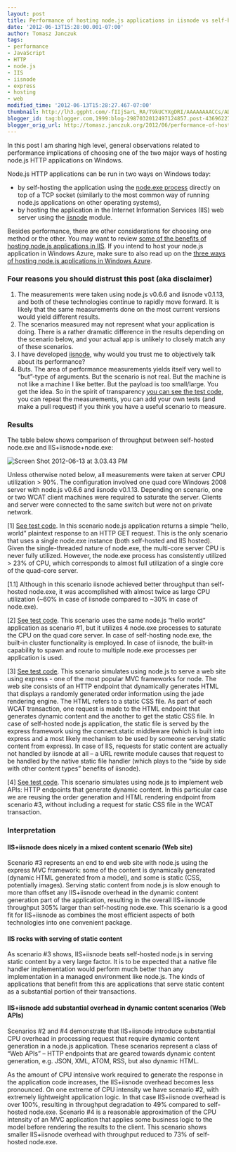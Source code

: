 ```yaml
---
layout: post
title: Performance of hosting node.js applications in iisnode vs self-hosting on Windows
date: '2012-06-13T15:28:00.001-07:00'
author: Tomasz Janczuk
tags:
- performance
- JavaScript
- HTTP
- node.js
- IIS
- iisnode
- express
- hosting
- web
modified_time: '2012-06-13T15:28:27.467-07:00'
thumbnail: http://lh3.ggpht.com/-fIIjSarL_RA/T9kUCYXgDRI/AAAAAAAACCs/ADl94P-2xhA/s72-c/Screen%252520Shot%2525202012-06-13%252520at%2525203.03.43%252520PM_thumb%25255B2%25255D.png?imgmax=800
blogger_id: tag:blogger.com,1999:blog-2987032012497124857.post-4369622742944480838
blogger_orig_url: http://tomasz.janczuk.org/2012/06/performance-of-hosting-nodejs.html
---
```





In this post I am sharing high level, general observations related to performance implications of choosing one of the two major ways of hosting node.js HTTP applications on Windows.   

Node.js HTTP applications can be run in two ways on Windows today:  

* by self-hosting the application using the [node.exe process](http://nodejs.org/#download) directly on top of a TCP socket (similarly to the most common way of running node.js applications on other operating systems),  
* by hosting the application in the Internet Information Services (IIS) web server using the [iisnode](https://github.com/tjanczuk/iisnode) module.  
  

Besides performance, there are other considerations for choosing one method or the other. You may want to review [some of the benefits of hosting node.js applications in IIS](http://tomasz.janczuk.org/2011/08/hosting-nodejs-applications-in-iis-on.html). If you intend to host your node.js application in Windows Azure, make sure to also read up on the [three ways of hosting node.js applications in Windows Azure](http://tomasz.janczuk.org/2012/06/three-ways-of-deploying-nodejs-apps-to.html).   

### Four reasons you should distrust this post (aka disclaimer)  

1. The measurements were taken using node.js v0.6.6 and iisnode v0.1.13, and both of these technologies continue to rapidly move forward. It is likely that the same measurements done on the most current versions would yield different results.  
2. The scenarios measured may not represent what your application is doing. There is a rather dramatic difference in the results depending on the scenario below, and your actual app is unlikely to closely match any of these scenarios.  
3. I have developed [iisnode](https://github.com/tjanczuk/iisnode), why would you trust me to objectively talk about its performance?  
4. Buts. The area of performance measurements yields itself very well to “but”-type of arguments. But the scenario is not real. But the machine is not like a machine I like better. But the payload is too small/large. You get the idea. So in the spirit of transparency [you can see the test code](https://github.com/tjanczuk/iisnode/tree/master/test/performance), you can repeat the measurements, you can add your own tests (and make a pull request) if you think you have a useful scenario to measure.  
  

### Results  

The table below shows comparison of throughput between self-hosted node.exe and IIS+iisnode+node.exe:  

 ![Screen Shot 2012-06-13 at 3.03.43 PM](http://lh3.ggpht.com/-fIIjSarL_RA/T9kUCYXgDRI/AAAAAAAACCs/ADl94P-2xhA/Screen%252520Shot%2525202012-06-13%252520at%2525203.03.43%252520PM_thumb%25255B2%25255D.png?imgmax=800)  

Unless otherwise noted below, all measurements were taken at server CPU utilization > 90%. The configuration involved one quad core Windows 2008 server with node.js v0.6.6 and iisnode v0.1.13. Depending on scenario, one or two WCAT client machines were required to saturate the server. Clients and server were connected to the same switch but were not on private network.     
  
[1] [See test code](https://github.com/tjanczuk/iisnode/tree/master/test/performance/www/default). In this scenario node.js application returns a simple “hello, world” plaintext response to an HTTP GET request. This is the only scenario that uses a single node.exe instance (both self-hosted and IIS hosted). Given the single-threaded nature of node.exe, the multi-core server CPU is never fully utilized. However, the node.exe process has consistently utilized > 23% of CPU, which corresponds to almost full utilization of a single core of the quad-core server.      
  
[1.1] Although in this scenario iisnode achieved better throughput than self-hosted node.exe, it was accomplished with almost twice as large CPU utilization (~60% in case of iisnode compared to ~30% in case of node.exe).      
  
[2] [See test code](https://github.com/tjanczuk/iisnode/tree/master/test/performance/www/cluster). This scenario uses the same node.js “hello world” application as scenario #1, but it utilizes 4 node.exe processes to saturate the CPU on the quad core server. In case of self-hosting node.exe, the built-in cluster functionality is employed. In case of iisnode, the built-in capability to spawn and route to multiple node.exe processes per application is used.      
  
[3] [See test code](https://github.com/tjanczuk/iisnode/tree/master/test/performance/www/express). This scenario simulates using node.js to serve a web site using express - one of the most popular MVC frameworks for node. The web site consists of an HTTP endpoint that dynamically generates HTML that displays a randomly generated order information using the jade rendering engine. The HTML refers to a static CSS file. As part of each WCAT transaction, one request is made to the HTML endpoint that generates dynamic content and the another to get the static CSS file. In case of self-hosted node.js application, the static file is served by the express framework using the connect.static middleware (which is built into express and a most likely mechanism to be used by someone serving static content from express). In case of IIS, requests for static content are actually not handled by iisnode at all – a URL rewrite module causes that request to be handled by the native static file handler (which plays to the “side by side with other content types” benefits of iisnode).      
  
[4] [See test code](https://github.com/tjanczuk/iisnode/tree/master/test/performance/www/express-dynamic). This scenario simulates using node.js to implement web APIs: HTTP endpoints that generate dynamic content. In this particular case we are reusing the order generation and HTML rendering endpoint from scenario #3, without including a request for static CSS file in the WCAT transaction.    

### Interpretation  

#### IIS+iisnode does nicely in a mixed content scenario (Web site)  

Scenario #3 represents an end to end web site with node.js using the express MVC framework: some of the content is dynamically generated (dynamic HTML generated from a model), and some is static (CSS, potentially images). Serving static content from node.js is slow enough to more than offset any IIS+iisnode overhead in the dynamic content generation part of the application, resulting in the overall IIS+iisnode throughput 305% larger than self-hosting node.exe. This scenario is a good fit for IIS+iisnode as combines the most efficient aspects of both technologies into one convenient package.  

#### IIS rocks with serving of static content  

As scenario #3 shows, IIS+iisnode beats self-hosted node.js in serving static content by a very large factor. It is to be expected that a native file handler implementation would perform much better than any implementation in a managed environment like node.js. The kinds of applications that benefit from this are applications that serve static content as a substantial portion of their transactions.   

#### IIS+iisnode add substantial overhead in dynamic content scenarios (Web APIs)  

Scenarios #2 and #4 demonstrate that IIS+iisnode introduce substantial CPU overhead in processing request that require dynamic content generation in a node.js application. These scenarios represent a class of “Web APIs” – HTTP endpoints that are geared towards dynamic content generation, e.g. JSON, XML, ATOM, RSS, but also dynamic HTML.     
      
As the amount of CPU intensive work required to generate the response in the application code increases, the IIS+iisnode overhead becomes less pronounced. On one extreme of CPU intensity we have scenario #2, with extremely lightweight application logic. In that case IIS+iisnode overhead is over 100%, resulting in throughput degradation to 49% compared to self-hosted node.exe. Scenario #4 is a reasonable approximation of the CPU intensity of an MVC application that applies some business logic to the model before rendering the results to the client. This scenario shows smaller IIS+iisnode overhead with throughput reduced to 73% of self-hosted node.exe.  